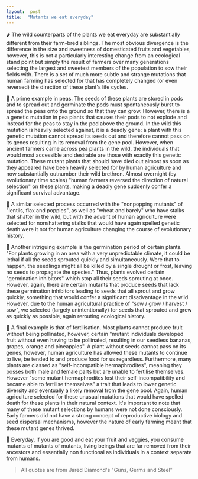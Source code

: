 ```yaml
---  
layout:  post 
title:  "Mutants we eat everyday" 
---
```


🌶  The wild counterparts of the plants we eat everyday are substantially different from their farm-bred siblings. The most obvious divergence is the difference in the size and sweetness of domesticated fruits and vegetables, however, this is not a particularly interesting change from an ecological stand point but simply the result of farmers over many generations selecting the largest and sweetest members of the population to sow their fields with. There is a set of much more subtle and strange mutations that human farming has selected for that has completely changed (or even reversed) the direction of these plant's life cycles.

🍆  A prime example in peas. The seeds of these plants are stored in pods and to spread out and germinate the pods must spontaneously burst to spread the peas onto the ground so that they can grow. However, there is a a genetic mutation in pea plants that causes their pods to not explode and instead for the peas to stay in the pod above the ground. In the wild this mutation is heavily selected against, it is a deadly gene: a plant with this genetic mutation cannot spread its seeds out and therefore cannot pass on its genes resulting in its removal from the gene pool. However, when ancient farmers came across pea plants in the wild, the individuals that would most accessible and desirable are those with exactly this genetic mutation. These mutant plants that should have died out almost as soon as they appeared have been heavily selected for by human agriculture and now substantially outnumber their wild brethren. Almost overnight (by evolutionary time scales) "human farmers reversed the direction of natural selection" on these plants, making a deadly gene suddenly confer a significant survival advantage.

🍅  A similar selected process occurred with the "nonpopping mutants" of "lentils, flax and poppies", as well as "wheat and barely" who have stalks that shatter in the wild, but with the advent of human agriculture were selected for nonshattering stalks that would have again spelled genetic death were it not for human agriculture changing the course of evolutionary history.

🥕 Another intriguing example is the germination period of certain plants. "For plants growing in an area with a very unpredictable climate, it could be lethal if all the seeds sprouted quickly and simultaneously. Were that to happen, the seedlings might all be killed by a single drought or frost, leaving no seeds to propagate the species." Thus, plants evolved certain "germination inhibitors" which stop all their seeds sprouting at once. However, again, there are certain mutants that produce seeds that lack these germination inhibitors leading to seeds that all sprout and grow quickly, something that would confer a significant disadvantage in the wild. However, due to the human agricultural practice of "sow / grow / harvest / sow", we selected (largely unintentionally) for seeds that sprouted and grew as quickly as possible, again rerouting ecological history.

🥒  A final example is that of fertilisation. Most plants cannot produce fruit without being pollinated, however, certain "mutant individuals developed fruit without even having to be pollinated, resulting in our seedless bananas, grapes, orange and pineapples". A plant without seeds cannot pass on its genes, however, human agriculture has allowed these mutants to continue to live, be tended to and produce food for us regardless. Furthermore, many plants are classed as "self-incompatible hermaphrodites", meaning they posses both male and female parts but are unable to fertilise themselves. However "some mutant hermaphrodites lost their self-incompatibility and became able to fertilise themselves" a trait that leads to lower genetic diversity and eventually a likely removal from the gene pool. Again, human agriculture selected for these unusual mutations that would have spelled death for these plants in their natural context. It's important to note that many of these mutant selections by humans were not done consciously. Early farmers did not have a strong concept of reproductive biology and seed dispersal mechanisms, however the nature of early farming meant that these mutant genes thrived.

🥦  Everyday, if you are good and eat your fruit and veggies, you consume mutants of mutants of mutants, living beings that are far removed from their ancestors and essentially non functional as individuals in a context separate from humans. 

> All quotes are from Jared Diamond's "Guns, Germs and Steel"
<!--stackedit_data:
eyJoaXN0b3J5IjpbLTEzMDI2OTcwMzIsMTMyMzc3MzMyOCwxOD
UwNDU2MDgsLTE2NTYxNDU0OF19
-->